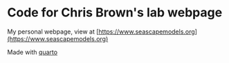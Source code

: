 # Code for Chris Brown's lab webpage

My personal webpage, view at [https://www.seascapemodels.org](https://www.seascapemodels.org)

Made with [quarto](https://quarto.org/docs/websites/)